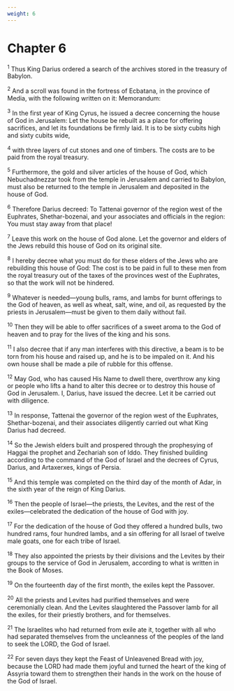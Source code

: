 ```yaml
---
weight: 6
---
```


# Chapter 6

<sup>1</sup> Thus King Darius ordered a search of the archives stored in the treasury of Babylon. 

<sup>2</sup> And a scroll was found in the fortress of Ecbatana, in the province of Media, with the following written on it: Memorandum: 

<sup>3</sup> In the first year of King Cyrus, he issued a decree concerning the house of God in Jerusalem: Let the house be rebuilt as a place for offering sacrifices, and let its foundations be firmly laid. It is to be sixty cubits high and sixty cubits wide, 

<sup>4</sup> with three layers of cut stones and one of timbers. The costs are to be paid from the royal treasury. 

<sup>5</sup> Furthermore, the gold and silver articles of the house of God, which Nebuchadnezzar took from the temple in Jerusalem and carried to Babylon, must also be returned to the temple in Jerusalem and deposited in the house of God. 

<sup>6</sup> Therefore Darius decreed: To Tattenai governor of the region west of the Euphrates, Shethar-bozenai, and your associates and officials in the region: You must stay away from that place! 

<sup>7</sup> Leave this work on the house of God alone. Let the governor and elders of the Jews rebuild this house of God on its original site. 

<sup>8</sup> I hereby decree what you must do for these elders of the Jews who are rebuilding this house of God: The cost is to be paid in full to these men from the royal treasury out of the taxes of the provinces west of the Euphrates, so that the work will not be hindered. 

<sup>9</sup> Whatever is needed—young bulls, rams, and lambs for burnt offerings to the God of heaven, as well as wheat, salt, wine, and oil, as requested by the priests in Jerusalem—must be given to them daily without fail. 

<sup>10</sup> Then they will be able to offer sacrifices of a sweet aroma to the God of heaven and to pray for the lives of the king and his sons. 

<sup>11</sup> I also decree that if any man interferes with this directive, a beam is to be torn from his house and raised up, and he is to be impaled on it. And his own house shall be made a pile of rubble for this offense. 

<sup>12</sup> May God, who has caused His Name to dwell there, overthrow any king or people who lifts a hand to alter this decree or to destroy this house of God in Jerusalem. I, Darius, have issued the decree. Let it be carried out with diligence. 

<sup>13</sup> In response, Tattenai the governor of the region west of the Euphrates, Shethar-bozenai, and their associates diligently carried out what King Darius had decreed. 

<sup>14</sup> So the Jewish elders built and prospered through the prophesying of Haggai the prophet and Zechariah son of Iddo. They finished building according to the command of the God of Israel and the decrees of Cyrus, Darius, and Artaxerxes, kings of Persia. 

<sup>15</sup> And this temple was completed on the third day of the month of Adar, in the sixth year of the reign of King Darius. 

<sup>16</sup> Then the people of Israel—the priests, the Levites, and the rest of the exiles—celebrated the dedication of the house of God with joy. 

<sup>17</sup> For the dedication of the house of God they offered a hundred bulls, two hundred rams, four hundred lambs, and a sin offering for all Israel of twelve male goats, one for each tribe of Israel. 

<sup>18</sup> They also appointed the priests by their divisions and the Levites by their groups to the service of God in Jerusalem, according to what is written in the Book of Moses. 

<sup>19</sup> On the fourteenth day of the first month, the exiles kept the Passover. 

<sup>20</sup> All the priests and Levites had purified themselves and were ceremonially clean. And the Levites slaughtered the Passover lamb for all the exiles, for their priestly brothers, and for themselves. 

<sup>21</sup> The Israelites who had returned from exile ate it, together with all who had separated themselves from the uncleanness of the peoples of the land to seek the LORD, the God of Israel. 

<sup>22</sup> For seven days they kept the Feast of Unleavened Bread with joy, because the LORD had made them joyful and turned the heart of the king of Assyria toward them to strengthen their hands in the work on the house of the God of Israel. 


